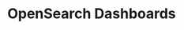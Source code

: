 ---
role: ui
title: OpenSearch Dashboards
artifact_id: opensearch-dashboards
architecture: arm64
platform: linux
type: deb
artifact_url: https://artifacts.opensearch.org/releases/bundle/opensearch-dashboards/2.16.0/opensearch-dashboards-2.16.0-linux-arm64.deb
version: 2.16.0
category: opensearch-dashboards
slug: opensearch-dashboards-2.16.0-linux-arm64-deb
signature: https://artifacts.opensearch.org/releases/bundle/opensearch-dashboards/2.16.0/opensearch-dashboards-2.16.0-linux-arm64.deb.sig
guide: https://opensearch.org/docs/latest/opensearch/install/deb
---